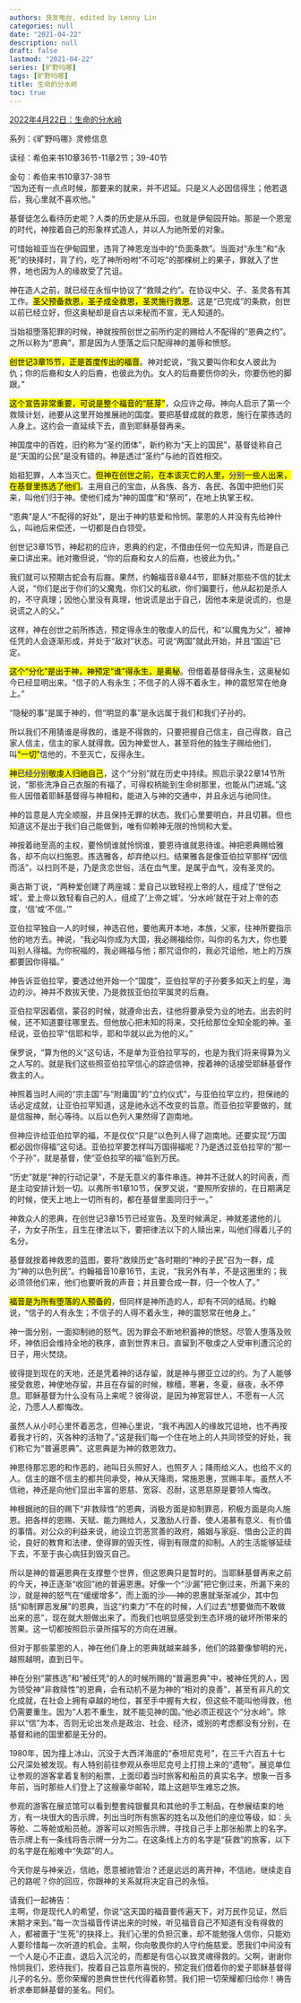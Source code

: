 ```yaml
---
authors: 良友电台, edited by Lenny Lin
categories: null
date: "2021-04-22"
description: null
draft: false
lastmod: "2021-04-22"
series: [旷野吗哪]
tags: [旷野吗哪]
title: 生命的分水岭
toc: true
---
```




<!--more-->

[2022年4月22日：生命的分水岭](https://r.729ly.net/devotionals/devotionals-mw/devotionals-mw-mw220422)  

系列：《旷野吗哪》灵修信息  

读经：希伯来书10章36节-11章2节；39-40节

金句：希伯来书10章37-38节  
“因为还有一点点时候，那要来的就来，并不迟延。只是义人必因信得生；他若退后，我心里就不喜欢他。”

基督徒怎么看待历史呢？人类的历史是从乐园，也就是伊甸园开始。那是一个恩宠的时代，神按着自己的形象样式造人，并以人为祂所爱的对象。

可惜始祖亚当在伊甸园里，违背了神恩宠当中的“负面条款”。当面对“永生”和“永死”的抉择时，背了约，吃了神所吩咐“不可吃”的那棵树上的果子，罪就入了世界，地也因为人的缘故受了咒诅。

神在造人之前，就已经在永恒中协议了“救赎之约”。在协议中父、子、圣灵各有其工作。<mark>圣父预备救恩，圣子成全救恩，圣灵施行救恩</mark>。这是“已完成”的条款，创世以前已经立好，但这奥秘却是自古以来秘而不宣，无人知道的。

当始祖堕落犯罪的时候，神就按照创世之前所约定的赐给人不配得的“恩典之约”。之所以称为“恩典”，那是因为人堕落之后只配得神的羞辱和愤怒。

<mark>创世记3章15节，正是首度传出的福音</mark>。神对蛇说，“我又要叫你和女人彼此为仇；你的后裔和女人的后裔，也彼此为仇。女人的后裔要伤你的头，你要伤他的脚跟。”

<mark>这个宣告非常重要，可说是整个福音的“胚芽”</mark>，众应许之母。神向人启示了第一个救赎计划，祂要从这里开始推展祂的国度。要把基督成就的救恩，施行在蒙拣选的人身上。这约会一直延续下去，直到耶稣基督再来。

神国度中的百姓，旧约称为“圣约团体”，新约称为“天上的国民”，基督徒称自己是“天国的公民”是没有错的。神是透过“圣约”与祂的百姓相交。

始祖犯罪，人本当灭亡。<mark>但神在创世之前，在本该灭亡的人里，<font color ="blue">分别</font>一些人出来，在基督里拣选了他们</mark>。主用自己的宝血，从各族、各方、各民、各国中把他们买来，叫他们归于神。使他们成为“神的国度”和“祭司”，在地上执掌王权。

“恩典”是人“不配得的好处”，是出于神的慈爱和怜悯。蒙恩的人并没有先给神什么，叫祂后来偿还，一切都是白白领受。

创世记3章15节，神起初的应许，恩典的约定，不借由任何一位先知讲，而是自己亲口讲出来。祂对撒但说，“你的后裔和女人的后裔，也彼此为仇。”

我们就可以预期古蛇会有后裔。果然，约翰福音8章44节，耶稣对那些不信的犹太人说，“你们是出于你们的父魔鬼，你们父的私欲，你们偏要行，他从起初是杀人的，不守真理；因他心里没有真理，他说谎是出于自己，因他本来是说谎的，也是说谎之人的父。”

这样，神在创世之前所拣选，预定得永生的敬虔人的后代，和“以魔鬼为父”，被神任凭的人会逐渐形成，并处于“敌对”状态。可说“两国”就此开始，并且“国运”已定。

<mark>这个“分化”是出于神，神预定“谁”得永生，是奥秘</mark>。但借着基督得永生，这奥秘如今已经显明出来。“信子的人有永生；不信子的人得不着永生，神的震怒常在他身上。”

“隐秘的事”是属于神的，但“明显的事”是永远属于我们和我们子孙的。

所以我们不用猜谁是得救的，谁是不得救的，只要把握自己信主，自己得救，自己家人信主，信主的家人就得救。因为神爱世人，甚至将他的独生子赐给他们，叫<mark>“一切”</mark>信他的，不至灭亡，反得永生。

<mark>神<font color ="blue">已经分别</font>敬虔人归祂自己</mark>，这个“分别”就在历史中持续。照启示录22章14节所说，“那些洗净自己衣服的有福了，可得权柄能到生命树那里，也能从门进城。”这些人因借着耶稣基督得与神相和，能进入与神的交通中，并且永远与祂同住。

神的旨意是人完全顺服，并且保持无罪的状态。我们心里要明白，并且切慕。但也知道这不是出于我们自己能做到，唯有仰赖神无限的怜悯和大爱。

神按着祂至高的主权，要怜悯谁就怜悯谁，要恩待谁就恩待谁。神把恩典赐给雅各，却不向以扫施恩。拣选雅各，却弃绝以扫。结果雅各是像亚伯拉罕那样“因信而活”，以扫则不是，乃是贪恋世俗，活在血气里。是属乎血气，没有圣灵的。

奥古斯丁说，“两种爱创建了两座城：爱自己以致轻视上帝的人，组成了‘世俗之城’。爱上帝以致轻看自己的人，组成了‘上帝之城’。‘分水岭’就在于对上帝的态度，‘信’或‘不信。’”

亚伯拉罕独自一人的时候，神选召他，要他离开本地，本族，父家，往神所要指示他的地方去。神说，“我必叫你成为大国，我必赐福给你，叫你的名为大，你也要叫别人得福。为你祝福的，我必赐福与他；那咒诅你的，我必咒诅他，地上的万族都要因你得福。”

神告诉亚伯拉罕，要透过他开始一个“国度”，亚伯拉罕的子孙要多如天上的星，海边的沙。神并不救拔天使，乃是救拔亚伯拉罕属灵的后裔。

亚伯拉罕因着信，蒙召的时候，就遵命出去，往他将要承受为业的地去。出去的时候，还不知道要往哪里去。但他放心把未知的将来，交托给那位全知全能的神。圣经说，亚伯拉罕“信耶和华，耶和华就以此为他的义。”

保罗说，“算为他的义”这句话，不是单为亚伯拉罕写的，也是为我们将来得算为义之人写的。就是我们这些照亚伯拉罕信心的踪迹信神，按着神的话接受耶稣基督作救主的人。

神照着当时人间的“宗主国”与“附庸国”的“立约仪式”，与亚伯拉罕立约，担保祂的话必定成就，让亚伯拉罕知道，这是祂永远不改变的旨意。而亚伯拉罕要做的，就是信服神，耐心等待。以后以色列人果然得了迦南地。

但神应许给亚伯拉罕的福，不是仅仅“只是”以色列人得了迦南地。还要实现“万国都必因你得福”这句话。亚伯拉罕要怎样叫万国得福呢？乃是透过亚伯拉罕的“那一个子孙”，就是基督，使“亚伯拉罕的福”临到万民。

“历史”就是“神的行动记录”，不是无意义的事件串连。神并不迁就人的时间表，而是主动安排计划一切。以弗所书1章10节，保罗又说，“要照所安排的，在日期满足的时候，使天上地上一切所有的，都在基督里面同归于一。”

神救众人的恩典，在创世记3章15节已经宣告。及至时候满足，神就差遣他的儿子，为女子所生，且生在律法以下，要把律法以下的人赎出来，叫他们得着儿子的名分。

基督就按着神救恩的蓝图，要将“救赎历史”各时期的“神的子民”召为一群，成为“神的以色列民”。约翰福音10章16节，主说，“我另外有羊，不是这圈里的；我必须领他们来，他们也要听我的声音；并且要合成一群，归一个牧人了。”

<mark>福音是为所有堕落的人预备的</mark>，但同样是神所造的人，却有不同的结局。约翰说，“信子的人有永生；不信子的人得不着永生，神的震怒常在他身上。”

神一面分别，一面抑制祂的怒气。因为罪会不断地积蓄神的愤怒。尽管人堕落及败坏，神依旧会维持全地的秩序，直到世界末日。直留到不敬虔之人受审判遭沉沦的日子，用火焚烧。

彼得提到现在的天地，还是凭着神的话存留，就是神与挪亚立过的约。为了人能够接受救恩，神使地存留，并且在存留的时候，稼穑，寒暑，冬夏，昼夜，永不停息。耶稣基督为什么没有马上来呢？彼得说，是因为神宽容世人，不愿有一人沉沦，乃愿人人都悔改。

虽然人从小时心里怀着恶念，但神心里说，“我不再因人的缘故咒诅地，也不再按着我才行的，灭各种的活物了。”这是我们每一个住在地上的人共同领受的好处，我们称它为“普遍恩典”。这恩典是为神的救恩效力。

神恩待那忘恩的和作恶的，祂叫日头照好人，也照歹人；降雨给义人，也给不义的人。信主的跟不信主的都共同承受，神从天降雨，常施恩惠，赏赐丰年。虽然人不信祂，神还是向他们显出丰富的恩慈、宽容、忍耐，这恩慈原是要领人悔改。

神根据祂的目的赐下“非救赎性”的恩典，消极方面是抑制罪恶，积极方面是向人施恩。把各样的恩赐、天赋、能力赐给人，又激励人行善、使人渴慕有意义、有价值的事情。对公众的利益来说，祂设立罚恶赏善的政府，婚姻与家庭、借由公正的舆论，良好的教育和法律，使得罪的毁灭性，得到有限度的抑制。人的生活能够延续下去，不至于丧心病狂到毁灭自己。

所以是神的普遍恩典在支撑整个世界，但这恩典只是暂时的。当耶稣基督再来之前的今天，神正逐渐“收回”祂的普遍恩惠。好像一个“沙漏”把它倒过来，所漏下来的沙，就是神的怒气在“缓缓增多”，而上面的沙──神的恩惠就渐渐减少，其中包括“抑制罪恶发展”的恩典，当这“约束力”不在的时候，人们过去“想要做而不敢做出来的恶”，现在就大胆做出来了。而我们也明显感受到生态环境的破坏所带来的苦果。这一切都按照启示录所描写的方向在进展。

但对于那些蒙恩的人，神在他们身上的恩典就越来越多，他们的路要像黎明的光，越照越明，直到日午。

神在分别“蒙拣选”和“被任凭”的人的时候所赐的“普遍恩典”中，被神任凭的人，因为领受神“非救赎性”的恩典，会有动机不是为神的“相对的良善”，甚至有非凡的文化成就，在社会上拥有卓越的地位，甚至手中握有大权，但这些不能叫他得救，他仍需要重生。因为“人若不重生，就不能见神的国。”他必须正视这个“分水岭”。除非以“信”为本，否则无论出发点是政治、社会、经济，或别的考虑都没有分别，在基督和祂的国里都是无分的。

1980年，因为撞上冰山，沉没于大西洋海底的“泰坦尼克号”，在三千六百五十七公尺深处被发现。有人特别前往参观从泰坦尼克号上打捞上来的“遗物”。展览单位让参观的游客拿着复制的船票，上面印着当时旅客和船员的真实名字。想象一百多年前，当时那些人们登上了这艘豪华邮轮，踏上这趟毕生难忘之旅。

参观的游客在展览馆可以看到整套纯银餐具和其他的手工制品，在参展结束的地方，有一块很大的告示牌，列出当时所有旅客的姓名以及他们的座位等级，如：头等舱、二等舱或船员舱。游客可以对照告示牌，寻找自己手上那张船票上的名字。告示牌上有一条线将告示牌一分为二。在这条线上方的名字是“获救”的旅客，以下的名字是在船难中“失踪”的人。

今天你是与神亲近，信祂，愿意被祂管治？还是远远的离开神，不信祂，继续走自己的路呢？你的回应，你跟神的关系就将决定自己的永恒。

请我们一起祷告：  
主啊，你是现代人的希望，你说“这天国的福音要传遍天下，对万民作见证，然后末期才来到。”每一次当福音传讲出来的时候，听见福音自己不知道有没有得救的人，都被置于“生死”的抉择上。我们心里的负担沉重，却不能勉强人信你，只能劝人要珍惜每一次听道的机会。主啊，你向敬畏你的人守约施慈爱。愿我们中间没有一个人是心不正直，退后入沉沦的，而都是有信心以致灵魂得救的。父啊，谢谢你怜悯我们，恩待我们，按着自己旨意所喜悦的，预定我们借着你的爱子耶稣基督得儿子的名分。愿你荣耀的恩典世世代代得着称赞。我们把一切荣耀都归给你！祷告祈求奉耶稣基督的圣名。阿们。

